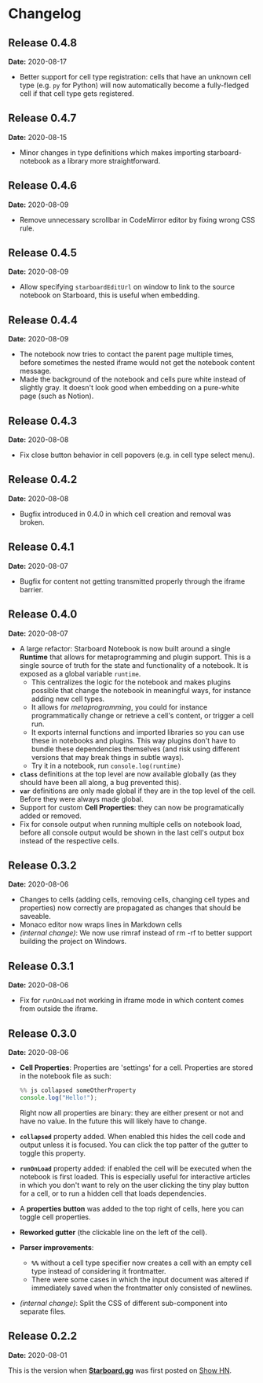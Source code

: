 # Changelog


## Release 0.4.8
**Date:** 2020-08-17

* Better support for cell type registration: cells that have an unknown cell type (e.g. `py` for Python) will now automatically become a fully-fledged cell if that cell type gets registered. 

## Release 0.4.7
**Date:** 2020-08-15

* Minor changes in type definitions which makes importing starboard-notebook as a library more straightforward.


## Release 0.4.6
**Date:** 2020-08-09

* Remove unnecessary scrollbar in CodeMirror editor by fixing wrong CSS rule.

## Release 0.4.5
**Date:** 2020-08-09

* Allow specifying `starboardEditUrl` on window to link to the source notebook on Starboard, this is useful when embedding.

## Release 0.4.4
**Date:** 2020-08-09

* The notebook now tries to contact the parent page multiple times, before sometimes the nested iframe would not get the notebook content message.
* Made the background of the notebook and cells pure white instead of slightly gray. It doesn't look good when embedding on a pure-white page (such as Notion).

## Release 0.4.3
**Date:** 2020-08-08

* Fix close button behavior in cell popovers (e.g. in cell type select menu).

## Release 0.4.2
**Date:** 2020-08-08

* Bugfix introduced in 0.4.0 in which cell creation and removal was broken.

## Release 0.4.1
**Date:** 2020-08-07

* Bugfix for content not getting transmitted properly through the iframe barrier.

## Release 0.4.0
**Date:** 2020-08-07

* A large refactor: Starboard Notebook is now built around a single **Runtime** that allows for metaprogramming and plugin support. This is a single source of truth for the state and functionality of a notebook. It is exposed as a global variable `runtime`. 
    * This centralizes the logic for the notebook and makes plugins possible that change the notebook in meaningful ways, for instance adding new cell types.
    * It allows for *metaprogramming*, you could for instance programmatically change or retrieve a cell's content, or trigger a cell run.
    * It exports internal functions and imported libraries so you can use these in notebooks and plugins. This way plugins don't have to bundle these dependencies themselves (and risk using different versions that may break things in subtle ways).
    * Try it in a notebook, run `console.log(runtime)`
* **`class`** definitions at the top level are now available globally (as they should have been all along, a bug prevented this).
* **`var`** definitions are only made global if they are in the top level of the cell. Before they were always made global.
* Support for custom **Cell Properties**: they can now be programatically added or removed.
* Fix for console output when running multiple cells on notebook load, before all console output would be shown in the last cell's output box instead of the respective cells.

## Release 0.3.2
**Date:** 2020-08-06

* Changes to cells (adding cells, removing cells, changing cell types and properties) now correctly are propagated as changes that should be saveable.
* Monaco editor now wraps lines in Markdown cells
* *(internal change)*: We now use rimraf instead of rm -rf to better support building the project on Windows.


## Release 0.3.1
**Date:** 2020-08-06  

* Fix for `runOnLoad` not working in iframe mode in which content comes from outside the iframe.

## Release 0.3.0
**Date:** 2020-08-06  

* **Cell Properties**: Properties are 'settings' for a cell. Properties are stored in the notebook file as such:  
  ```javascript
  %% js collapsed someOtherProperty
  console.log("Hello!");
   ```
  Right now all properties are binary: they are either present or not and have no value. In the future this will likely have to change.  

* **`collapsed`** property added. When enabled this hides the cell code and output unless it is focused. You can click the top patter of the gutter to toggle this property. 

* **`runOnLoad`** property added: if enabled the cell will be executed when the notebook is first loaded. This is especially useful for interactive articles in which you don't want to rely on the user clicking the tiny play button for a cell, or to run a hidden cell that loads dependencies.
* A **properties button** was added to the top right of cells, here you can toggle cell properties.
* **Reworked gutter** (the clickable line on the left of the cell).
* **Parser improvements**: 
  * **`%%`** without a cell type specifier now creates a cell with an empty cell type instead of considering it frontmatter.
  * There were some cases in which the input document was altered if immediately saved when the frontmatter only consisted of newlines. 
* *(internal change)*: Split the CSS of different sub-component into separate files.


## Release 0.2.2
**Date:** 2020-08-01  

This is the version when [**Starboard.gg**](https://starboard.gg) was first posted on [Show HN](https://news.ycombinator.com/item?id=24029002).